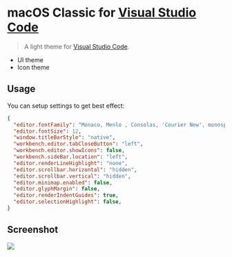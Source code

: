 # macOS Classic for [Visual Studio Code](http://code.visualstudio.com)

> A light theme for [Visual Studio Code](http://code.visualstudio.com).

- UI theme
- Icon theme

## Usage

You can setup settings to get best effect:

```json
{
  "editor.fontFamily": "Monaco, Menlo , Consolas, 'Courier New', monospace",
  "editor.fontSize": 12,
  "window.titleBarStyle": "native",
  "workbench.editor.tabCloseButton": "left",
  "workbench.editor.showIcons": false,
  "workbench.sideBar.location": "left",
  "editor.renderLineHighlight": "none",
  "editor.scrollbar.horizontal": "hidden",
  "editor.scrollbar.vertical": "hidden",
  "editor.minimap.enabled": false,
  "editor.glyphMargin": false,
  "editor.renderIndentGuides": true,
  "editor.selectionHighlight": false,
}
```

## Screenshot

![](https://user-images.githubusercontent.com/5518/32710127-cc6a7450-c870-11e7-8020-98a772ac71e1.png)

